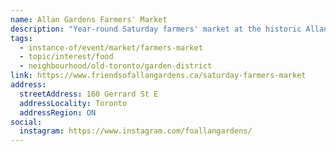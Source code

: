 ```yaml
---
name: Allan Gardens Farmers' Market
description: "Year-round Saturday farmers' market at the historic Allan Gardens, operated by Friends of Allan Gardens."
tags:
  - instance-of/event/market/farmers-market
  - topic/interest/food
  - neighbourhood/old-toronto/garden-district
link: https://www.friendsofallangardens.ca/saturday-farmers-market
address:
  streetAddress: 160 Gerrard St E
  addressLocality: Toronto
  addressRegion: ON
social:
  instagram: https://www.instagram.com/foallangardens/
---
```


